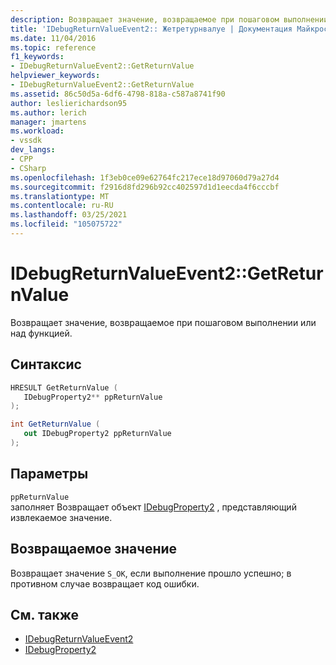 ```yaml
---
description: Возвращает значение, возвращаемое при пошаговом выполнении или над функцией.
title: 'IDebugReturnValueEvent2:: Жетретурнвалуе | Документация Майкрософт'
ms.date: 11/04/2016
ms.topic: reference
f1_keywords:
- IDebugReturnValueEvent2::GetReturnValue
helpviewer_keywords:
- IDebugReturnValueEvent2::GetReturnValue
ms.assetid: 86c50d5a-6df6-4798-818a-c587a8741f90
author: leslierichardson95
ms.author: lerich
manager: jmartens
ms.workload:
- vssdk
dev_langs:
- CPP
- CSharp
ms.openlocfilehash: 1f3eb0ce09e62764fc217ece18d97060d79a27d4
ms.sourcegitcommit: f2916d8fd296b92cc402597d1d1eecda4f6cccbf
ms.translationtype: MT
ms.contentlocale: ru-RU
ms.lasthandoff: 03/25/2021
ms.locfileid: "105075722"
---
```

# <a name="idebugreturnvalueevent2getreturnvalue"></a>IDebugReturnValueEvent2::GetReturnValue
Возвращает значение, возвращаемое при пошаговом выполнении или над функцией.

## <a name="syntax"></a>Синтаксис

```cpp
HRESULT GetReturnValue ( 
   IDebugProperty2** ppReturnValue
);
```

```csharp
int GetReturnValue ( 
   out IDebugProperty2 ppReturnValue
);
```

## <a name="parameters"></a>Параметры
`ppReturnValue`\
заполняет Возвращает объект [IDebugProperty2](../../../extensibility/debugger/reference/idebugproperty2.md) , представляющий извлекаемое значение.

## <a name="return-value"></a>Возвращаемое значение
 Возвращает значение `S_OK`, если выполнение прошло успешно; в противном случае возвращает код ошибки.

## <a name="see-also"></a>См. также
- [IDebugReturnValueEvent2](../../../extensibility/debugger/reference/idebugreturnvalueevent2.md)
- [IDebugProperty2](../../../extensibility/debugger/reference/idebugproperty2.md)
